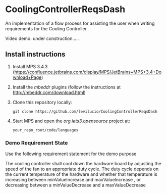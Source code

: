 # CoolingControllerReqsDash

An implementation of a flow process for assisting the user when writing requirements for the Cooling Controller

Video demo: under construction.....

## Install instructions

1. Install MPS 3.4.3 (https://confluence.jetbrains.com/display/MPS/JetBrains+MPS+3.4+Download+Page)

2. Install the _mbeddr_ plugins (follow the instructions at http://mbeddr.com/download.html)

3. Clone this repository locally:

    `git clone https://github.com/levilucio/CoolingControllerReqsDash`


4. Start MPS and open the _org.iets3.opensource_ project at:

    `your_repo_root/code/languages`

### Demo Requirement State

Use the following requirement statement for the demo purpose

The cooling controller shall cool down the hardware board by adjusting the speed of the fan to an appropriate duty cycle. The duty cycle depends on the current temperature of the hardware and whether that temperature is increasing between minValueIncrease and maxValueIncrease , or decreasing between a minValueDecrease and a maxValueDecrease
